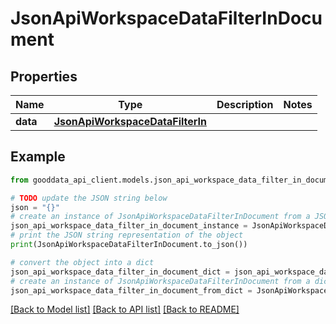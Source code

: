 # JsonApiWorkspaceDataFilterInDocument


## Properties

Name | Type | Description | Notes
------------ | ------------- | ------------- | -------------
**data** | [**JsonApiWorkspaceDataFilterIn**](JsonApiWorkspaceDataFilterIn.md) |  | 

## Example

```python
from gooddata_api_client.models.json_api_workspace_data_filter_in_document import JsonApiWorkspaceDataFilterInDocument

# TODO update the JSON string below
json = "{}"
# create an instance of JsonApiWorkspaceDataFilterInDocument from a JSON string
json_api_workspace_data_filter_in_document_instance = JsonApiWorkspaceDataFilterInDocument.from_json(json)
# print the JSON string representation of the object
print(JsonApiWorkspaceDataFilterInDocument.to_json())

# convert the object into a dict
json_api_workspace_data_filter_in_document_dict = json_api_workspace_data_filter_in_document_instance.to_dict()
# create an instance of JsonApiWorkspaceDataFilterInDocument from a dict
json_api_workspace_data_filter_in_document_from_dict = JsonApiWorkspaceDataFilterInDocument.from_dict(json_api_workspace_data_filter_in_document_dict)
```
[[Back to Model list]](../README.md#documentation-for-models) [[Back to API list]](../README.md#documentation-for-api-endpoints) [[Back to README]](../README.md)


